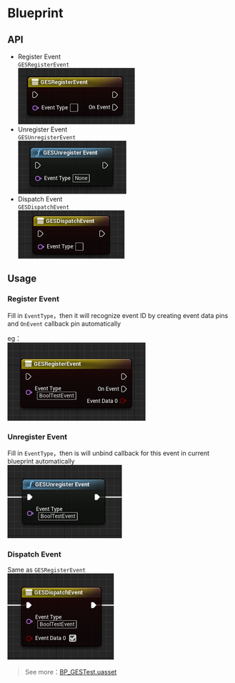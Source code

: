 # Blueprint
## API
* Register Event  
`GESRegisterEvent`  
![RegisterEvent](../Images/BP_GESRegister.png "GES Register Event")
* Unregister Event  
`GESUnregisterEvent`  
![UnregisterEvent](../Images/BP_GESUnregister.png "GES Unregister Event")
* Dispatch Event  
`GESDispatchEvent`  
![DispatchEvent](../Images/BP_GESDispatch.png "GES Dispatch Event")
## Usage
### Register Event
Fill in `EventType`，then it will recognize event ID by creating event data pins and `OnEvent` callback pin automatically  

eg：  
![RegisterEvent](../Images/BP_GESRegister1.png "GES Register Event")
### Unregister Event
Fill in `EventType`，then is will unbind callback for this event in current blueprint automatically  
![UnregisterEvent](../Images/BP_GESUnregister1.png "GES Unregister Event")
### Dispatch Event
Same as `GESRegisterEvent`  
![DispatchEvent](../Images/BP_GESDispatch1.png "GES Dispatch Event")  

> See more：[BP_GESTest.uasset](../../GESProj/Content/Blueprints/BP_GESTest.uasset)